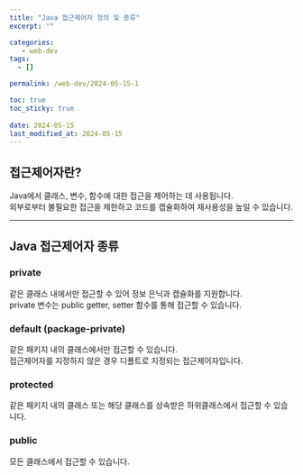 ```yaml
---
title: "Java 접근제어자 정의 및 종류"
excerpt: ""

categories:
   - web-dev
tags:
  - []

permalink: /web-dev/2024-05-15-1

toc: true
toc_sticky: true
 
date: 2024-05-15
last_modified_at: 2024-05-15
---
```


## 접근제어자란?

Java에서 클래스, 변수, 함수에 대한 접근을 제어하는 데 사용됩니다.  
외부로부터 불필요한 접근을 제한하고 코드를 캡슐화하여 재사용성을 높일 수 있습니다.

---

## Java 접근제어자 종류

### private
같은 클래스 내에서만 접근할 수 있어 정보 은닉과 캡슐화를 지원합니다.  
private 변수는 public getter, setter 함수를 통해 접근할 수 있습니다.

### default (package-private)
같은 패키지 내의 클래스에서만 접근할 수 있습니다.  
접근제어자를 지정하지 않은 경우 디폴트로 지정되는 접근제어자입니다.

### protected
같은 패키지 내의 클래스 또는 해당 클래스를 상속받은 하위클래스에서 접근할 수 있습니다.

### public
모든 클래스에서 접근할 수 있습니다.
